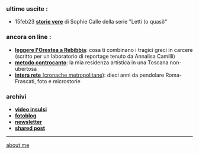 
### ultime uscite :
- 15feb23 [**storie vere**](loq-230215-00) di Sophie Calle della serie "Letti (o quasi)"  

### ancora on line :
- [**leggere l'Orestea a Rebibbia**](https://docs.google.com/document/d/1gUJ1HJ9AseuFecQ_CTNzu6HjrihQdxtAUjQ7g-ZI2vE/edit?usp=share_link): cosa ti combinano i tragici greci in carcere (scritto per un laboratorio di reportage tenuto da Annalisa Camilli)
- [**metodo controcanto**](https://cacioman.github.io/MetodoControcanto.html): la mia residenza artistica in una Toscana non-ubertosa  
- [**intera rete** (cronache metropolitane)](https://cacioman.github.io/interarete.html): dieci anni da pendolare Roma-Frascati, foto e microstorie  

### archivi
- [**video insulsi**](https://www.youtube.com/@ClaudioGatti44 )  
- [**fotoblog**](https://flickr.com/photos/cacioman/)  
- [**newsletter**](https://www.tinyletter.com/cacioman)  
- [**shared post**](https://t.me/+WBWm4SRa4srL3jVQ)  


---    
[about me](https://about.me/cacioman) 
